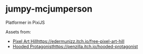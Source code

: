 # jumpy-mcjumperson
Platformer in PixiJS

Assets from:
- [Pixel Art Hill](https://edermunizz.itch.io/free-pixel-art-hill)https://edermunizz.itch.io/free-pixel-art-hill
- [Hooded Protagonist](https://penzilla.itch.io/hooded-protagonist)https://penzilla.itch.io/hooded-protagonist
